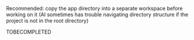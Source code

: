 Recommended: copy the app directory into a separate workspace before working on it (AI sometimes has trouble navigating directory structure if the project is not in the root directory)

TOBECOMPLETED
